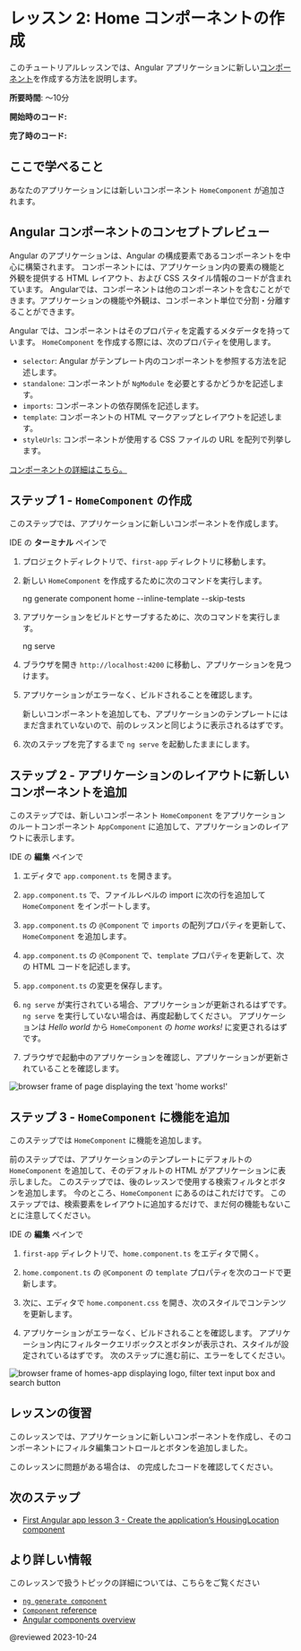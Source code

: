 # レッスン 2: Home コンポーネントの作成
このチュートリアルレッスンでは、Angular アプリケーションに新しい[コンポーネント](/guide/component-overview)を作成する方法を説明します。

**所要時間**: 〜10分

**開始時のコード:** <live-example name="first-app-lesson-01"></live-example>

**完了時のコード:** <live-example name="first-app-lesson-02"></live-example>

## ここで学べること

あなたのアプリケーションには新しいコンポーネント `HomeComponent` が追加されます。

## Angular コンポーネントのコンセプトプレビュー

Angular のアプリケーションは、Angular の構成要素であるコンポーネントを中心に構築されます。
コンポーネントには、アプリケーション内の要素の機能と外観を提供する HTML レイアウト、および CSS スタイル情報のコードが含まれています。
Angularでは、コンポーネントは他のコンポーネントを含むことができます。アプリケーションの機能や外観は、コンポーネント単位で分割・分離することができます。

Angular では、コンポーネントはそのプロパティを定義するメタデータを持っています。
`HomeComponent` を作成する際には、次のプロパティを使用します。

*   `selector`: Angular がテンプレート内のコンポーネントを参照する方法を記述します。
*   `standalone`: コンポーネントが `NgModule` を必要とするかどうかを記述します。
*   `imports`: コンポーネントの依存関係を記述します。
*   `template`: コンポーネントの HTML マークアップとレイアウトを記述します。
*   `styleUrls`: コンポーネントが使用する CSS ファイルの URL を配列で列挙します。

[コンポーネントの詳細はこちら。](/api/core/Component)

## ステップ 1 - `HomeComponent` の作成

このステップでは、アプリケーションに新しいコンポーネントを作成します。

IDE の **ターミナル** ペインで

1.  プロジェクトディレクトリで、`first-app` ディレクトリに移動します。
1.  新しい `HomeComponent` を作成するために次のコマンドを実行します。

    <code-example format="shell" language="shell">

    ng generate component home --inline-template --skip-tests

    </code-example>

1.  アプリケーションをビルドとサーブするために、次のコマンドを実行します。

    <code-example format="shell" language="shell">

    ng serve

    </code-example>

1.  ブラウザを開き `http://localhost:4200` に移動し、アプリケーションを見つけます。
1.  アプリケーションがエラーなく、ビルドされることを確認します。

    <div class="callout is-helpful">
      新しいコンポーネントを追加しても、アプリケーションのテンプレートにはまだ含まれていないので、前のレッスンと同じように表示されるはずです。
    </div>
1.  次のステップを完了するまで `ng serve` を起動したままにします。

## ステップ 2 - アプリケーションのレイアウトに新しいコンポーネントを追加

このステップでは、新しいコンポーネント `HomeComponent` をアプリケーションのルートコンポーネント `AppComponent` に追加して、アプリケーションのレイアウトに表示します。

IDE の **編集** ペインで

1.  エディタで `app.component.ts` を開きます。
1.  `app.component.ts` で、ファイルレベルの import に次の行を追加して `HomeComponent` をインポートします。

    <code-example header="Import HomeComponent in src/app/app.component.ts" path="first-app-lesson-02/src/app/app.component.ts" region="import-home"></code-example>

1.  `app.component.ts` の `@Component` で `imports` の配列プロパティを更新して、`HomeComponent` を追加します。

    <code-example header="Replace in src/app/app.component.ts" path="first-app-lesson-02/src/app/app.component.ts" region="app-metadata-imports"></code-example>
1.  `app.component.ts` の `@Component` で、`template` プロパティを更新して、次の HTML コードを記述します。

    <code-example header="Replace in src/app/app.component.ts" path="first-app-lesson-02/src/app/app.component.ts" region="app-metadata-template"></code-example>
1.  `app.component.ts` の変更を保存します。
1.  `ng serve` が実行されている場合、アプリケーションが更新されるはずです。
    `ng serve` を実行していない場合は、再度起動してください。
    アプリケーションは *Hello world* から `HomeComponent` の *home works!* に変更されるはずです。
1.  ブラウザで起動中のアプリケーションを確認し、アプリケーションが更新されていることを確認します。

<section class="lightbox">
<img alt="browser frame of page displaying the text 'home works!'" src="generated/images/guide/faa/homes-app-lesson-02-step-2.png">
</section>

## ステップ 3 - `HomeComponent` に機能を追加

このステップでは `HomeComponent` に機能を追加します。

前のステップでは、アプリケーションのテンプレートにデフォルトの `HomeComponent` を追加して、そのデフォルトの HTML がアプリケーションに表示しました。
このステップでは、後のレッスンで使用する検索フィルタとボタンを追加します。
今のところ、`HomeComponent` にあるのはこれだけです。
このステップでは、検索要素をレイアウトに追加するだけで、まだ何の機能もないことに注意してください。

IDE の **編集** ペインで

1.  `first-app` ディレクトリで、`home.component.ts` をエディタで開く。
1.  `home.component.ts` の `@Component` の `template` プロパティを次のコードで更新します。

    <code-example header="Replace in src/app/home/home.component.ts" path="first-app-lesson-02/src/app/home/home.component.ts" region="home-template"></code-example>

1.  次に、エディタで `home.component.css` を開き、次のスタイルでコンテンツを更新します。

    <code-example header="Replace in src/app/home/home.component.css" path="first-app-lesson-02/src/app/home/home.component.css"></code-example>

1.  アプリケーションがエラーなく、ビルドされることを確認します。
    アプリケーション内にフィルタークエリボックスとボタンが表示され、スタイルが設定されているはずです。
    次のステップに進む前に、エラーをしてください。

<section class="lightbox">
<img alt="browser frame of homes-app displaying logo, filter text input box and search button" src="generated/images/guide/faa/homes-app-lesson-02-step-3.png">
</section>

## レッスンの復習

このレッスンでは、アプリケーションに新しいコンポーネントを作成し、そのコンポーネントにフィルタ編集コントロールとボタンを追加しました。

このレッスンに問題がある場合は、<live-example></live-example> の完成したコードを確認してください。

## 次のステップ

* [First Angular app lesson 3 - Create the application’s HousingLocation component](tutorial/first-app/first-app-lesson-03)

## より詳しい情報

このレッスンで扱うトピックの詳細については、こちらをご覧ください

*  [`ng generate component`](cli/generate#component-command)
*  [`Component` reference](api/core/Component)
*  [Angular components overview](guide/component-overview)

@reviewed 2023-10-24
